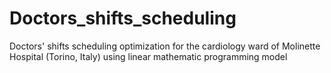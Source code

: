 # Doctors_shifts_scheduling
Doctors' shifts scheduling optimization for the cardiology ward of Molinette Hospital (Torino, Italy) using linear mathematic programming model
